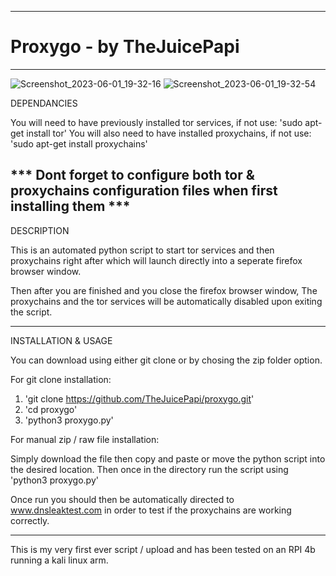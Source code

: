 -------------------------------------------------------------------------------------------------------------------------------------------

# Proxygo - by TheJuicePapi

-------------------------------------------------------------------------------------------------------------------------------------------
![Screenshot_2023-06-01_19-32-16](https://github.com/TheJuicePapi/proxygo/assets/134894632/1e2e13fb-d436-4acf-bfd6-073829fba306)
![Screenshot_2023-06-01_19-32-54](https://github.com/TheJuicePapi/proxygo/assets/134894632/5598197e-7b0d-4c9f-9378-aac9bb3e5289)





DEPENDANCIES

You will need to have previously installed tor services, if not use: 'sudo apt-get install tor'
You will also need to have installed proxychains, if not use: 'sudo apt-get install proxychains'

*** Dont forget to configure both tor & proxychains configuration files when first installing them ***
-------------------------------

DESCRIPTION

This is an automated python script to start tor services and then proxychains right after which will launch directly into a seperate firefox browser window.

Then after you are finished and you close the firefox browser window, The proxychains and the tor services will be automatically disabled upon exiting the script.

-------------------------------
 
INSTALLATION & USAGE

You can download using either git clone or by chosing the zip folder option.

For git clone installation:

1. 'git clone https://github.com/TheJuicePapi/proxygo.git'
2. 'cd proxygo'
3. 'python3 proxygo.py'

For manual zip / raw file installation:

Simply download the file then copy and paste or move the python script into the desired location.
Then once in the directory run the script using 'python3 proxygo.py'

Once run you should then be automatically directed to www.dnsleaktest.com in order to test 
if the proxychains are working correctly. 

-------------------------------

This is my very first ever script / upload and has been tested on an RPI 4b running a kali linux arm. 
